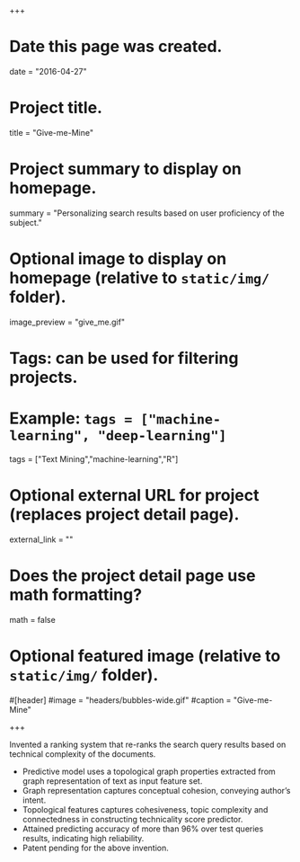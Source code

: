+++
# Date this page was created.
date = "2016-04-27"

# Project title.
title = "Give-me-Mine"

# Project summary to display on homepage.
summary = "Personalizing search results based on user proficiency of the subject."

# Optional image to display on homepage (relative to `static/img/` folder).
image_preview = "give_me.gif"

# Tags: can be used for filtering projects.
# Example: `tags = ["machine-learning", "deep-learning"]`
tags = ["Text Mining","machine-learning","R"]

# Optional external URL for project (replaces project detail page).
external_link = ""

# Does the project detail page use math formatting?
math = false

# Optional featured image (relative to `static/img/` folder).
#[header]
#image = "headers/bubbles-wide.gif"
#caption = "Give-me-Mine"

+++

Invented a ranking system that re-ranks the search query results based on technical complexity of the documents.

* Predictive model uses a topological graph properties extracted from graph representation of text as input feature set.  
* Graph representation captures conceptual cohesion, conveying author’s intent.  
* Topological features captures cohesiveness, topic complexity and connectedness in constructing technicality score predictor.  
* Attained predicting accuracy of more than 96% over test queries results, indicating high reliability.  
* Patent pending for the above invention.  
